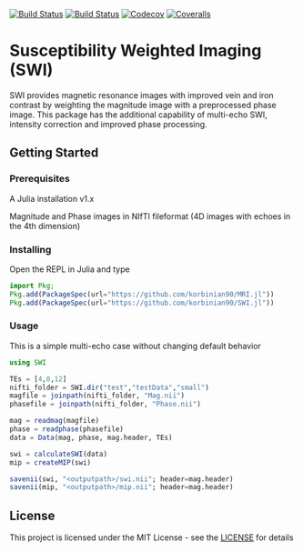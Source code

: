 [![Build Status](https://travis-ci.com/korbinian90/SWI.jl.svg?branch=master)](https://travis-ci.com/korbinian90/SWI.jl)
[![Build Status](https://ci.appveyor.com/api/projects/status/github/korbinian90/SWI.jl?svg=true)](https://ci.appveyor.com/project/korbinian90/SWI-jl)
[![Codecov](https://codecov.io/gh/korbinian90/SWI.jl/branch/master/graph/badge.svg)](https://codecov.io/gh/korbinian90/SWI.jl)
[![Coveralls](https://coveralls.io/repos/github/korbinian90/SWI.jl/badge.svg?branch=master)](https://coveralls.io/github/korbinian90/SWI.jl?branch=master)

# Susceptibility Weighted Imaging (SWI)
SWI provides magnetic resonance images with improved vein and iron contrast by weighting the magnitude image with a preprocessed phase image. This package has the additional capability of multi-echo SWI, intensity correction and improved phase processing.

## Getting Started

### Prerequisites
A Julia installation v1.x

Magnitude and Phase images in NIfTI fileformat (4D images with echoes in the 4th dimension)

### Installing
Open the REPL in Julia and type

```julia
import Pkg;
Pkg.add(PackageSpec(url="https://github.com/korbinian90/MRI.jl"))
Pkg.add(PackageSpec(url="https://github.com/korbinian90/SWI.jl"))
```

### Usage
This is a simple multi-echo case without changing default behavior
```julia
using SWI

TEs = [4,8,12]
nifti_folder = SWI.dir("test","testData","small")
magfile = joinpath(nifti_folder, "Mag.nii")
phasefile = joinpath(nifti_folder, "Phase.nii")

mag = readmag(magfile)
phase = readphase(phasefile)
data = Data(mag, phase, mag.header, TEs)

swi = calculateSWI(data)
mip = createMIP(swi)

savenii(swi, "<outputpath>/swi.nii"; header=mag.header)
savenii(mip, "<outputpath>/mip.nii"; header=mag.header)
```

## License
This project is licensed under the MIT License - see the [LICENSE](https://github.com/korbinian90/SWI.jl/blob/development/LICENSE) for details

